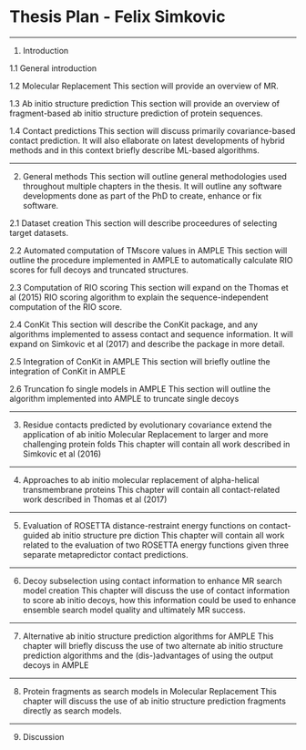 # Thesis Plan - Felix Simkovic

---

1. Introduction

1.1 General introduction

1.2 Molecular Replacement
This section will provide an overview of MR.

1.3 Ab initio structure prediction
This section will provide an overview of fragment-based ab initio structure prediction of protein sequences.

1.4 Contact predictions
This section will discuss primarily covariance-based contact prediction. It will also ellaborate on latest developments
of hybrid methods and in this context briefly describe ML-based algorithms.

---

2. General methods
This section will outline general methodologies used throughout multiple chapters in the thesis. It will outline any
software developments done as part of the PhD to create, enhance or fix software.

2.1 Dataset creation
This section will describe proceedures of selecting target datasets.

2.2 Automated computation of TMscore values in AMPLE
This section will outline the procedure implemented in AMPLE to automatically calculate RIO scores for full decoys and
truncated structures.

2.3 Computation of RIO scoring
This section will expand on the Thomas et al (2015) RIO scoring algorithm to explain the sequence-independent
computation of the RIO score.

2.4 ConKit
This section will describe the ConKit package, and any algorithms implemented to assess contact and sequence
information. It will expand on Simkovic et al (2017) and describe the package in more detail.

2.5 Integration of ConKit in AMPLE
This section will briefly outline the integration of ConKit in AMPLE

2.6 Truncation fo single models in AMPLE
This section will outline the algorithm implemented into AMPLE to truncate single decoys

---

3. Residue contacts predicted by evolutionary covariance extend the application of ab initio Molecular Replacement to larger and more challenging protein folds
This chapter will contain all work described in Simkovic et al (2016)

---

4. Approaches to ab initio molecular replacement of alpha-helical transmembrane proteins
This chapter will contain all contact-related work described in Thomas et al (2017)

---

5. Evaluation of ROSETTA distance-restraint energy functions on contact-guided ab initio structure pre
   diction
This chapter will contain all work related to the evaluation of two ROSETTA energy functions given three separate
metapredictor contact predictions.

---

6. Decoy subselection using contact information to enhance MR search model creation
This chapter will discuss the use of contact information to score ab initio decoys, how this information could be used
to enhance ensemble search model quality and ultimately MR success.

---

7. Alternative ab initio structure prediction algorithms for AMPLE
This chapter will briefly discuss the use of two alternate ab initio structure prediction algorithms and the
(dis-)advantages of using the output decoys in AMPLE

---

8. Protein fragments as search models in Molecular Replacement
This chapter will discuss the use of ab initio structure prediction fragments directly as search models.

---

9. Discussion



